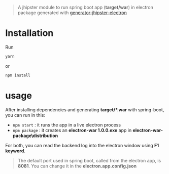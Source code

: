 > A jhipster module to run spring boot app (**target/war**) in electron package generated with [generator-jhipster-electron](https://github.com/amanganiello90/generator-jhipster-electron)

# Installation

Run 

```bash
yarn
```

or

```bash
npm install
```


# usage

After installing dependencies and generating **target/*.war** with spring-boot, you can run in this:

* `npm start` : it runs the app in a live electron process
* `npm package` : it creates an **electron-war 1.0.0.exe** app in **electron-war-package\distribution**

For both, you can read the backend log into the electron window using **F1 keyword**.

> The default port used in spring boot, called from the electron app, is **8081**. You can change it in the **electron.app.config.json**
